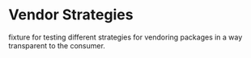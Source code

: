 # Vendor Strategies
fixture for testing different strategies for vendoring packages in a way transparent to the consumer.
